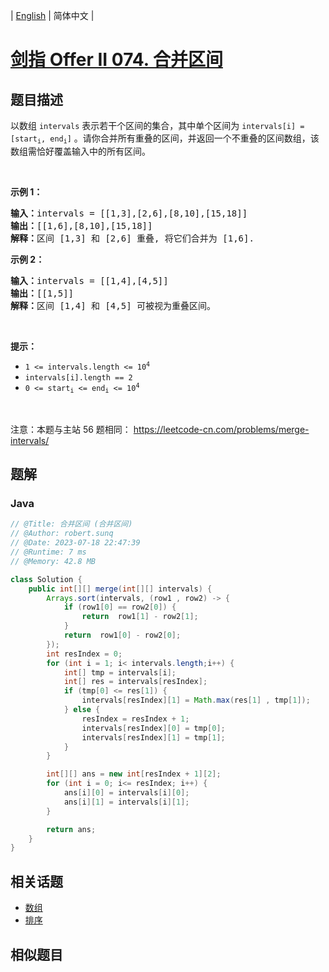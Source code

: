
| [English](README_EN.md) | 简体中文 |

# [剑指 Offer II 074. 合并区间](https://leetcode.cn//problems/SsGoHC/)

## 题目描述

<p>以数组 <code>intervals</code> 表示若干个区间的集合，其中单个区间为 <code>intervals[i] = [start<sub>i</sub>, end<sub>i</sub>]</code> 。请你合并所有重叠的区间，并返回一个不重叠的区间数组，该数组需恰好覆盖输入中的所有区间。</p>

<p>&nbsp;</p>

<p><strong>示例 1：</strong></p>

<pre>
<strong>输入：</strong>intervals = [[1,3],[2,6],[8,10],[15,18]]
<strong>输出：</strong>[[1,6],[8,10],[15,18]]
<strong>解释：</strong>区间 [1,3] 和 [2,6] 重叠, 将它们合并为 [1,6].
</pre>

<p><strong>示例&nbsp;2：</strong></p>

<pre>
<strong>输入：</strong>intervals = [[1,4],[4,5]]
<strong>输出：</strong>[[1,5]]
<strong>解释：</strong>区间 [1,4] 和 [4,5] 可被视为重叠区间。</pre>

<p>&nbsp;</p>

<p><strong>提示：</strong></p>

<ul>
	<li><code>1 &lt;= intervals.length &lt;= 10<sup>4</sup></code></li>
	<li><code>intervals[i].length == 2</code></li>
	<li><code>0 &lt;= start<sub>i</sub> &lt;= end<sub>i</sub> &lt;= 10<sup>4</sup></code></li>
</ul>

<p>&nbsp;</p>

<p><meta charset="UTF-8" />注意：本题与主站 56&nbsp;题相同：&nbsp;<a href="https://leetcode-cn.com/problems/merge-intervals/">https://leetcode-cn.com/problems/merge-intervals/</a></p>


## 题解


### Java

```Java
// @Title: 合并区间 (合并区间)
// @Author: robert.sunq
// @Date: 2023-07-18 22:47:39
// @Runtime: 7 ms
// @Memory: 42.8 MB

class Solution {
    public int[][] merge(int[][] intervals) {
        Arrays.sort(intervals, (row1 , row2) -> {
            if (row1[0] == row2[0]) {
                return  row1[1] - row2[1];
            }
            return  row1[0] - row2[0];
        });
        int resIndex = 0;
        for (int i = 1; i< intervals.length;i++) {
            int[] tmp = intervals[i];
            int[] res = intervals[resIndex];
            if (tmp[0] <= res[1]) {
                intervals[resIndex][1] = Math.max(res[1] , tmp[1]);
            } else {
                resIndex = resIndex + 1;
                intervals[resIndex][0] = tmp[0];
                intervals[resIndex][1] = tmp[1];
            }
        }

        int[][] ans = new int[resIndex + 1][2];
        for (int i = 0; i<= resIndex; i++) {
            ans[i][0] = intervals[i][0];
            ans[i][1] = intervals[i][1];
        }

        return ans;
    }
}
```



## 相关话题

- [数组](https://leetcode.cn//tag/array)
- [排序](https://leetcode.cn//tag/sorting)

## 相似题目



